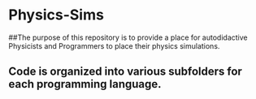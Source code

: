 # Physics-Sims
##The purpose of this repository is to provide a place for autodidactive Physicists and Programmers to place their physics simulations.
## Code is organized into various subfolders for each programming language.
